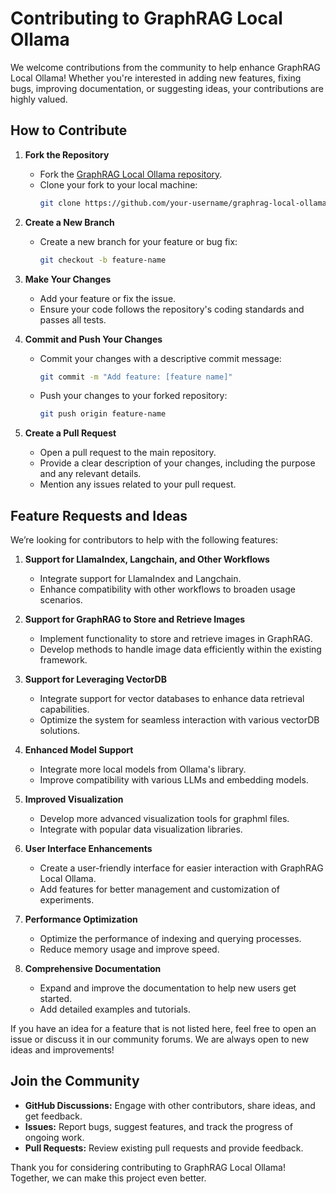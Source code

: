 # Contributing to GraphRAG Local Ollama

We welcome contributions from the community to help enhance GraphRAG Local Ollama! Whether you're interested in adding new features, fixing bugs, improving documentation, or suggesting ideas, your contributions are highly valued.

## How to Contribute
1. **Fork the Repository**
   - Fork the [GraphRAG Local Ollama repository](https://github.com/TheAiSingularity/graphrag-local-ollama).
   - Clone your fork to your local machine:
     ```bash
     git clone https://github.com/your-username/graphrag-local-ollama.git
     ```

2. **Create a New Branch**
   - Create a new branch for your feature or bug fix:
     ```bash
     git checkout -b feature-name
     ```

3. **Make Your Changes**
   - Add your feature or fix the issue.
   - Ensure your code follows the repository's coding standards and passes all tests.

4. **Commit and Push Your Changes**
   - Commit your changes with a descriptive commit message:
     ```bash
     git commit -m "Add feature: [feature name]"
     ```
   - Push your changes to your forked repository:
     ```bash
     git push origin feature-name
     ```

5. **Create a Pull Request**
   - Open a pull request to the main repository.
   - Provide a clear description of your changes, including the purpose and any relevant details.
   - Mention any issues related to your pull request.

## Feature Requests and Ideas

We’re looking for contributors to help with the following features:

1. **Support for LlamaIndex, Langchain, and Other Workflows**
   - Integrate support for LlamaIndex and Langchain.
   - Enhance compatibility with other workflows to broaden usage scenarios.

2. **Support for GraphRAG to Store and Retrieve Images**
   - Implement functionality to store and retrieve images in GraphRAG.
   - Develop methods to handle image data efficiently within the existing framework.

3. **Support for Leveraging VectorDB**
   - Integrate support for vector databases to enhance data retrieval capabilities.
   - Optimize the system for seamless interaction with various vectorDB solutions.

4. **Enhanced Model Support**
   - Integrate more local models from Ollama's library.
   - Improve compatibility with various LLMs and embedding models.

5. **Improved Visualization**
   - Develop more advanced visualization tools for graphml files.
   - Integrate with popular data visualization libraries.

6. **User Interface Enhancements**
   - Create a user-friendly interface for easier interaction with GraphRAG Local Ollama.
   - Add features for better management and customization of experiments.

7. **Performance Optimization**
   - Optimize the performance of indexing and querying processes.
   - Reduce memory usage and improve speed.

8. **Comprehensive Documentation**
   - Expand and improve the documentation to help new users get started.
   - Add detailed examples and tutorials.


If you have an idea for a feature that is not listed here, feel free to open an issue or discuss it in our community forums. We are always open to new ideas and improvements!

## Join the Community

- **GitHub Discussions:** Engage with other contributors, share ideas, and get feedback.
- **Issues:** Report bugs, suggest features, and track the progress of ongoing work.
- **Pull Requests:** Review existing pull requests and provide feedback.

Thank you for considering contributing to GraphRAG Local Ollama! Together, we can make this project even better.
